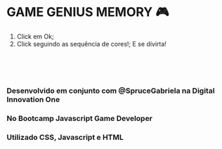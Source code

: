 # GAME GENIUS MEMORY :video_game:

1. Click em Ok;
2. Click seguindo as sequência de cores!;
E se divirta!
</br>
</br>
</br> 

### Desenvolvido em conjunto com @SpruceGabriela na Digital Innovation One
### No Bootcamp Javascript Game Developer
### Utilizado CSS, Javascript e HTML
